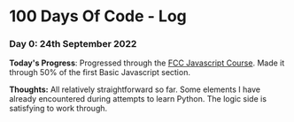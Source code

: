 # 100 Days Of Code - Log

### Day 0: 24th September 2022

**Today's Progress**: Progressed through the [FCC Javascript Course](https://www.freecodecamp.org/learn/javascript-algorithms-and-data-structures/#basic-algorithm-scripting). Made it through 50% of the first Basic Javascript section.

**Thoughts:** All relatively straightforward so far. Some elements I have already encountered during attempts to learn Python. The logic side is satisfying to work through. 


